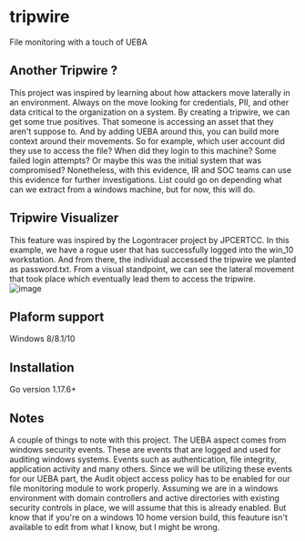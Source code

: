# tripwire

File monitoring with a touch of UEBA 

## Another Tripwire ?

This project was inspired by learning about how attackers move laterally in an environment. Always on the move looking for credentials, PII, and other data critical to the organization on a system. By creating a tripwire, we can get some true positives. That someone is accessing an asset that they aren't suppose to. And by adding UEBA around this, you can build more context around their movements. So for example, which user account did they use to access the file? When did they login to this machine? Some failed login attempts? Or maybe this was the initial system that was compromised? Nonetheless, with this evidence, IR and SOC teams can use this evidence for further investigations. List could go on depending what can we extract from a windows machine, but for now, this will do. 

## Tripwire Visualizer

This feature was inspired by the Logontracer project by JPCERTCC. In this example, we have a rogue user that has successfully logged into the win_10 workstation. And from there, the individual accessed the tripwire we planted as password.txt. From a visual standpoint, we can see the lateral movement that took place which eventually lead them to access the tripwire.   
![image](https://user-images.githubusercontent.com/11414669/149281928-e4baab07-e1de-40dc-b1df-9c0636a8ee6d.png)

## Plaform support

Windows 8/8.1/10

## Installation

Go version 1.17.6+

## Notes

A couple of things to note with this project. The UEBA aspect comes from windows security events. These are events that are logged and used for auditing windows systems. Events such as authentication, file integrity, application activity and many others. Since we will be utilizing these events for our UEBA part, the Audit object access policy has to be enabled for our file monitoring module to work properly. Assuming we are in a windows environment with domain controllers and active directories with existing security controls in place, we will assume that this is already enabled. But know that if you're on a windows 10 home version build, this feauture isn't available to edit from what I know, but I might be wrong.      
